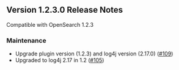 ## Version 1.2.3.0 Release Notes

Compatible with OpenSearch 1.2.3

### Maintenance

* Upgrade plugin version (1.2.3) and log4j version (2.17.0) ([#109](https://github.com/opensearch-project/performance-analyzer/pull/109))
* Upgraded to log4j 2.17 in 1.2 ([#105](https://github.com/opensearch-project/performance-analyzer-rca/pull/105))